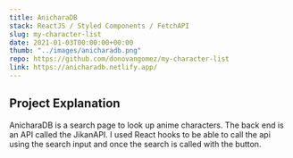 ```yaml
---
title: AnicharaDB
stack: ReactJS / Styled Components / FetchAPI
slug: my-character-list
date: 2021-01-03T00:00:00+00:00
thumb: "../images/anicharadb.png"
repo: https://github.com/donovangomez/my-character-list
link: https://anicharadb.netlify.app/
---
```


## Project Explanation
AnicharaDB is a search page to look up anime characters. The back end is an API called the JikanAPI. I used React hooks to be able to call the api using the search input and once the search is called with the button.